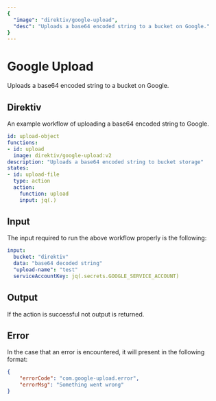 ```yaml
---
{
  "image": "direktiv/google-upload",
  "desc": "Uploads a base64 encoded string to a bucket on Google."
}
---
```


# Google Upload

Uploads a base64 encoded string to a bucket on Google.

## Direktiv

An example workflow of uploading a base64 encoded string to Google.

```yaml
id: upload-object
functions:
- id: upload
  image: direktiv/google-upload:v2
description: "Uploads a base64 encoded string to bucket storage"
states:
- id: upload-file
  type: action
  action:
    function: upload
    input: jq(.)
```

## Input

The input required to run the above workflow properly is the following:

```yaml
input:
  bucket: "direktiv"
  data: "base64 decoded string"
  "upload-name": "test"
  serviceAccountKey: jq(.secrets.GOOGLE_SERVICE_ACCOUNT)
```

## Output

If the action is successful not output is returned.

## Error

In the case that an error is encountered, it will present in the following format:

```json
{
    "errorCode": "com.google-upload.error",
    "errorMsg": "Something went wrong"
}
```